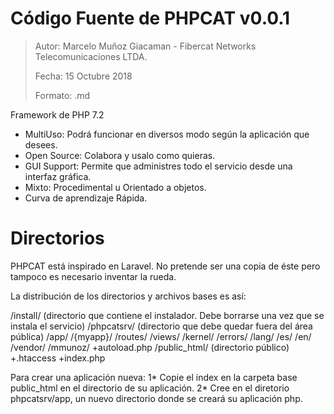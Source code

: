 Código Fuente de PHPCAT v0.0.1
=======
> Autor: Marcelo Muñoz Giacaman - Fibercat Networks Telecomunicaciones LTDA.
>
> Fecha: 15 Octubre 2018
>
> Formato: .md

Framework de PHP 7.2
* MultiUso: Podrá funcionar en diversos modo según la aplicación que desees.
* Open Source: Colabora y usalo como quieras.
* GUI Support: Permite que administres todo el servicio desde una interfaz gráfica.
* Mixto: Procedimental u Orientado a objetos.
* Curva de aprendizaje Rápida.

Directorios
======
PHPCAT está inspirado en Laravel. No pretende ser una copia de éste pero tampoco es necesario inventar la rueda.

La distribución de los directorios y archivos bases es así:

/install/ (directorio que contiene el instalador. Debe borrarse una vez que se instala el servicio)
/phpcatsrv/ (directorio que debe quedar fuera del área pública)
	/app/
		/{myapp}/
			/routes/
			/views/
	/kernel/
		/errors/
		/lang/
			/es/
			/en/
	/vendor/
		/mmunoz/
	+autoload.php
/public_html/ (directorio público)
	+.htaccess
	+index.php

Para crear una aplicación nueva:
1* Copie el index en la carpeta base public_html en el directorio de su aplicación.
2* Cree en el diretorio phpcatsrv/app, un nuevo directorio donde se creará su aplicación php.
